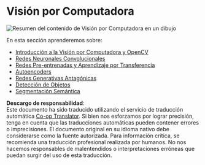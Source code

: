<!--
CO_OP_TRANSLATOR_METADATA:
{
  "original_hash": "58a52f000089c1d8906a4daa4ab1169b",
  "translation_date": "2025-08-24T09:15:28+00:00",
  "source_file": "lessons/4-ComputerVision/README.md",
  "language_code": "es"
}
-->
# Visión por Computadora

![Resumen del contenido de Visión por Computadora en un dibujo](../../../../lessons/sketchnotes/ai-computervision.png)

En esta sección aprenderemos sobre:

* [Introducción a la Visión por Computadora y OpenCV](06-IntroCV/README.md)
* [Redes Neuronales Convolucionales](07-ConvNets/README.md)
* [Redes Pre-entrenadas y Aprendizaje por Transferencia](08-TransferLearning/README.md) 
* [Autoencoders](09-Autoencoders/README.md)
* [Redes Generativas Antagónicas](10-GANs/README.md)
* [Detección de Objetos](11-ObjectDetection/README.md)
* [Segmentación Semántica](12-Segmentation/README.md)

**Descargo de responsabilidad**:  
Este documento ha sido traducido utilizando el servicio de traducción automática [Co-op Translator](https://github.com/Azure/co-op-translator). Si bien nos esforzamos por lograr precisión, tenga en cuenta que las traducciones automáticas pueden contener errores o imprecisiones. El documento original en su idioma nativo debe considerarse como la fuente autorizada. Para información crítica, se recomienda una traducción profesional realizada por humanos. No nos hacemos responsables de malentendidos o interpretaciones erróneas que puedan surgir del uso de esta traducción.